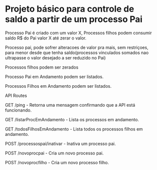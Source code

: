 # Projeto básico para controle de saldo a partir de um processo Pai

Processo Pai é criado com um valor X, Processos filhos podem consumir saldo R$ do Pai valor X até zerar o valor.

Processo pai, pode sofrer alteracoes de valor pra mais, sem restriçoes, para menor desde que tenha saldo(processos vinculados somados nao ultrapasse o valor desejado a ser reduzido no Pai)

Processos filhos podem ser zerados

Processo Pai em Andamento podem ser listados.

Processos Filhos em Andamento podem ser listados.



API Routes


GET /ping - Retorna uma mensagem confirmando que a API está funcionando.

GET /listarProcEmAndamento - Lista os processos em andamento.

GET /todosFilhosEmAndamento - Lista todos os processos filhos em andamento.

POST /processospai/inativar - Inativa um processo pai.

POST /novoprocpai - Cria um novo processo pai.

POST /novoprocfilho - Cria um novo processo filho.
